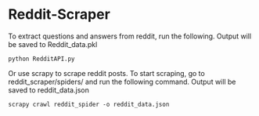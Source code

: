 # Reddit-Scraper
To extract questions and answers from reddit, run the following. Output will be saved to Reddit_data.pkl

`python RedditAPI.py`

Or use scrapy to scrape reddit posts. To start scraping, go to reddit_scraper/spiders/ and run the following command. Output will be saved to reddit_data.json

`scrapy crawl reddit_spider -o reddit_data.json`
